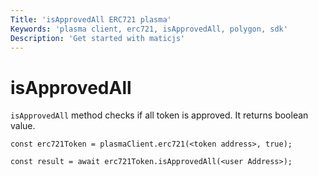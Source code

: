 ```yaml
---
Title: 'isApprovedAll ERC721 plasma'
Keywords: 'plasma client, erc721, isApprovedAll, polygon, sdk'
Description: 'Get started with maticjs'
---
```


# isApprovedAll

`isApprovedAll` method checks if all token is approved. It returns boolean value.

```
const erc721Token = plasmaClient.erc721(<token address>, true);

const result = await erc721Token.isApprovedAll(<user Address>);

```
